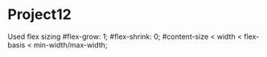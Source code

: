 # Project12
Used flex sizing
#flex-grow: 1; 
#flex-shrink: 0;
#content-size < width < flex-basis < min-width/max-width; 

